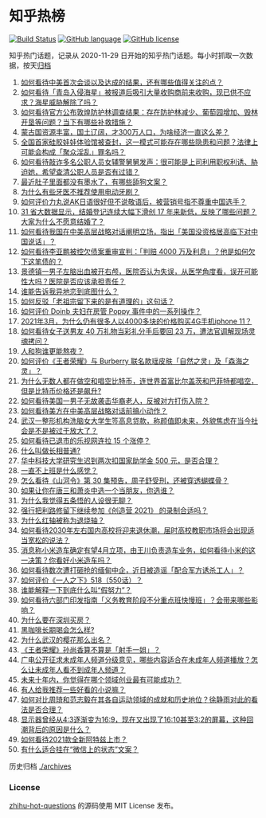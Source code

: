 # 知乎热榜
[![Build Status](https://github.com/ToWeLong/zhihu-hot-questions/workflows/CI/badge.svg)](https://github.com/ToWeLong/zhihu-hot-questions/actions)
[![GitHub language](https://img.shields.io/badge/language-golang-orange.svg)](https://golang.org/)
[![GitHub license](https://img.shields.io/github/license/ToWeLong/zhihu-hot-questions)](https://github.com/ToWeLong/zhihu-hot-questions/blob/main/LICENSE)

知乎热门话题，记录从 2020-11-29 日开始的知乎热门话题。每小时抓取一次数据，按天[归档](./archives)

<!-- BEGIN -->

1. [如何看待中美首次会谈以及达成的结果，还有哪些值得关注的点？](https://www.zhihu.com/question/450134525)
1. [如何看待「青岛入侵海星」被报道后吸引大量收购商前来收购，现已供不应求？海星威胁解除了吗？](https://www.zhihu.com/question/449951970)
1. [如何看待官方公布敦煌防护林调查结果：存在防护林减少、葡萄园增加、毁林开垦等问题？当下有哪些补救措施？](https://www.zhihu.com/question/450146444)
1. [蒙古国资源丰富，国土辽阔，才300万人口，为啥经济一直这么差？](https://www.zhihu.com/question/449603167)
1. [全国首家硅胶娃娃体验馆被查封，这一模式可能存在哪些隐患和问题？法律上可能会构成「聚众淫乱」罪名吗？](https://www.zhihu.com/question/449946558)
1. [如何看待敲诈多名公职人员女辅警舅舅发声：很可能是上司利用职权利诱、胁迫她，希望查清公职人员是否有过错？](https://www.zhihu.com/question/449963679)
1. [最近肚子里面都没有墨水了，有哪些舔狗文案？](https://www.zhihu.com/question/442325192)
1. [为什么有些牙医不推荐使用电动牙刷？](https://www.zhihu.com/question/364359077)
1. [如何评价力丸说AK日语很好但不说敬语后，被营销号指不尊重中国选手？](https://www.zhihu.com/question/450026090)
1. [31 省大数据显示，结婚登记连续大幅下滑创 17 年来新低，反映了哪些问题？大家为什么不愿意结婚了？](https://www.zhihu.com/question/450113297)
1. [如何看待我国在中美高层战略对话阐明立场，指出「美国没资格居高临下对中国说话」？](https://www.zhihu.com/question/450147372)
1. [如何看待李亚鹏被控欠债案重审宣判：「判赔 4000 万及利息」？他是如何欠下这笔债的？](https://www.zhihu.com/question/449889779)
1. [景德镇一男子左脑出血被开右颅，医院否认为失误，从医学角度看，误开可能性大吗？医院是否应该承担责任？](https://www.zhihu.com/question/449989317)
1. [谁能告诉我异地恋到底图什么？](https://www.zhihu.com/question/304440293)
1. [如何反驳「老祖宗留下来的是有道理的」这句话？](https://www.zhihu.com/question/443549768)
1. [如何评价 Doinb 夫妇在房管 Poppy 事件中的一系列操作？](https://www.zhihu.com/question/449945582)
1. [2021年3月，为什么仍有很多人以4000多块的价格购买4G手机iphone 11？](https://www.zhihu.com/question/449720181)
1. [如何看待女子送男友 40 万礼物当彩礼分手后要回 23 万，遭法官调解现场灵魂拷问？](https://www.zhihu.com/question/449289978)
1. [人和狗谁更能熬夜？](https://www.zhihu.com/question/449223921)
1. [如何评价《王者荣耀》与 Burberry 联名款瑶皮肤「自然之灵」及「森海之灵」？](https://www.zhihu.com/question/450001358)
1. [为什么无数人都在做空和唱空比特币，连世界首富比尔盖茨和巴菲特都唱空，但是比特币价格还是飙升?](https://www.zhihu.com/question/445438464)
1. [如何看待美国一男子无故袭击华裔老人，反被对方打伤入院？](https://www.zhihu.com/question/450009541)
1. [如何看待美方在中美高层战略对话前搞小动作？](https://www.zhihu.com/question/449880868)
1. [武汉一整形机构洗脑女大学生签高息贷款，称颜值即未来，外貌焦虑在当今社会是不是被过于放大了？](https://www.zhihu.com/question/449588571)
1. [如何看待已退市的乐视网连拉 15 个涨停？](https://www.zhihu.com/question/449947983)
1. [什么叫做长相普通?](https://www.zhihu.com/question/351006112)
1. [华中科技大学研究生迟到两次扣国家助学金 500 元，是否合理？](https://www.zhihu.com/question/449823590)
1. [一直不上班是什么感觉？](https://www.zhihu.com/question/357403839)
1. [怎么看待《山河令》第 30 集预告，周子舒受刑，还被穿透蝴蝶骨？](https://www.zhihu.com/question/450009721)
1. [如果让你在唐三和萧炎中选一个当朋友，你选谁？](https://www.zhihu.com/question/449864456)
1. [为什么我觉得五条悟的人设很无聊？](https://www.zhihu.com/question/434995637)
1. [强行把利路修留下继续参加《创造营 2021》 的录制合适吗？](https://www.zhihu.com/question/449925647)
1. [为什么红轴被称为退烧轴？](https://www.zhihu.com/question/267768258)
1. [如何看待2030年左右国内高校将迎来退休潮，届时高校教职市场将会出现适当宽松的说法？](https://www.zhihu.com/question/449345674)
1. [消息称小米造车确定有望4月立项，由王川负责造车业务，如何看待小米的这一决策？你看好小米造车吗？](https://www.zhihu.com/question/450136761)
1. [如何看待数次遭打砸抢的缅甸中企，近日被造谣「配合军方诱杀工人」？](https://www.zhihu.com/question/450113586)
1. [如何评价《一人之下》518（550话）？](https://www.zhihu.com/question/450093982)
1. [谁能解释一下到底什么叫“假努力”？](https://www.zhihu.com/question/442259394)
1. [如何看待六部门印发指南「义务教育阶段不分重点班快慢班」？会带来哪些影响？](https://www.zhihu.com/question/450025325)
1. [为什么要在深圳买房？](https://www.zhihu.com/question/441685616)
1. [黑咖啡长期喝会怎么样?](https://www.zhihu.com/question/443313181)
1. [为什么武汉的樱花那么出名？](https://www.zhihu.com/question/447332202)
1. [《王者荣耀》孙尚香算不算是「射手一姐」？](https://www.zhihu.com/question/389429452)
1. [广电公开征求未成年人频道分级意见，哪些内容适合在未成年人频道播放？怎么让未成年人看不到成年人频道？](https://www.zhihu.com/question/449953831)
1. [未来十年内，你觉得在哪个领域创业最有可能成功？](https://www.zhihu.com/question/441174586)
1. [有人给我推荐一些好看的小说嘛？](https://www.zhihu.com/question/447841883)
1. [如何对比周琦和范志毅在其各自运动领域的成就和历史地位？徐静雨对此的看法是否合理？](https://www.zhihu.com/question/449718222)
1. [显示器曾经从4:3逐渐变为16:9，现在又出现了16:10甚至3:2的屏幕，这种回潮背后的原因是什么？](https://www.zhihu.com/question/449757599)
1. [如何看待2021款全新阿特兹上市？](https://www.zhihu.com/question/449790588)
1. [有什么适合挂在“微信上的状态”文案？](https://www.zhihu.com/question/442605862)

<!-- END -->

历史归档 [./archives](./archives)


### License
[zhihu-hot-questions](https://github.com/towelong/zhihu-hot-questions) 的源码使用 MIT License 发布。